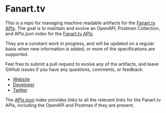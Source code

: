 # Fanart.tvThis is a repo for managing machine readable artifacts for the [Fanart.tv APIs](https://fanart.tv/). The goal is to maintain and evolve an OpenAPI, Postman Collection, and APIs.json index for the [Fanart.tv APIs](https://fanart.tv/).They are a constant work in progress, and will be updated on a regular basis when new information is added, or more of the specifications are supported.Feel free to submit a pull request to evolve any of the artifacts, and leave GitHub issues if you have any questions, comments, or feedback.- [Website](https://fanart.tv/)- [Developer](https://fanart.tv/)- [Twitter](https://twitter.com/#!/fanartdottv)The [APIs.json](https://github.com/api-evangelist/fanart-tv/blob/master/apis.json) index provides links to all the relevant links for the Fanart.tv APIs, including the OpenAPI and Postman if they are present.